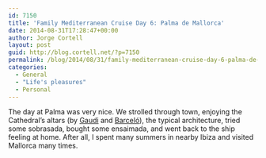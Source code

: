 ```yaml
---
id: 7150
title: 'Family Mediterranean Cruise Day 6: Palma de Mallorca'
date: 2014-08-31T17:28:47+00:00
author: Jorge Cortell
layout: post
guid: http://blog.cortell.net/?p=7150
permalink: /blog/2014/08/31/family-mediterranean-cruise-day-6-palma-de-mallorca/
categories:
  - General
  - "Life's pleasures"
  - Personal
---
```

The day at Palma was very nice. We strolled through town, enjoying the Cathedral&#8217;s altars (by <a href="http://www.catedraldemallorca.info/principal/es/patrimonio/arte/gaudi-menuitem" title="http://www.catedraldemallorca.info/principal/es/patrimonio/arte/gaudi-menuitem" target="_blank">Gaudi</a> and <a href="http://www.catedraldemallorca.info/principal/es/barcelo" title="http://www.catedraldemallorca.info/principal/es/barcelo" target="_blank">Barceló</a>), the typical architecture, tried some sobrasada, bought some ensaimada, and went back to the ship feeling at home. After all, I spent many summers in nearby Ibiza and visited Mallorca many times.